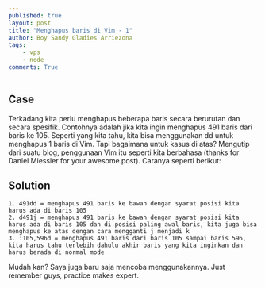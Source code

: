 ```yaml
---
published: true
layout: post
title: "Menghapus baris di Vim - 1"
author: Boy Sandy Gladies Arriezona
tags:
    - vps
    - node
comments: True
---
```


## Case

Terkadang kita perlu menghapus beberapa baris secara berurutan dan secara spesifik. Contohnya adalah jika kita ingin menghapus 491 baris dari baris ke 105. Seperti yang kita tahu, kita bisa menggunakan dd untuk menghapus 1 baris di Vim. Tapi bagaimana untuk kasus di atas? Mengutip dari suatu blog, penggunaan Vim itu seperti kita berbahasa (thanks for Daniel Miessler for your awesome post). Caranya seperti berikut:

## Solution

    1. 491dd = menghapus 491 baris ke bawah dengan syarat posisi kita harus ada di baris 105
    2. d491j = menghapus 491 baris ke bawah dengan syarat posisi kita harus ada di baris 105 dan di posisi paling awal baris, kita juga bisa menghapus ke atas dengan cara mengganti j menjadi k
    3. :105,596d = menghapus 491 baris dari baris 105 sampai baris 596, kita harus tahu terlebih dahulu akhir baris yang kita inginkan dan harus berada di normal mode

Mudah kan? Saya juga baru saja mencoba menggunakannya. Just remember guys, practice makes expert.
